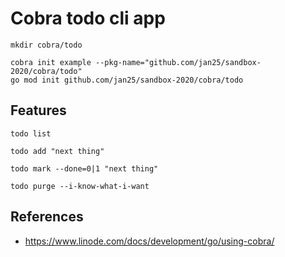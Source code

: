 # Cobra todo cli app

```
mkdir cobra/todo

cobra init example --pkg-name="github.com/jan25/sandbox-2020/cobra/todo"
go mod init github.com/jan25/sandbox-2020/cobra/todo

```

## Features

```
todo list

todo add "next thing"

todo mark --done=0|1 "next thing"

todo purge --i-know-what-i-want
```

## References

- https://www.linode.com/docs/development/go/using-cobra/
